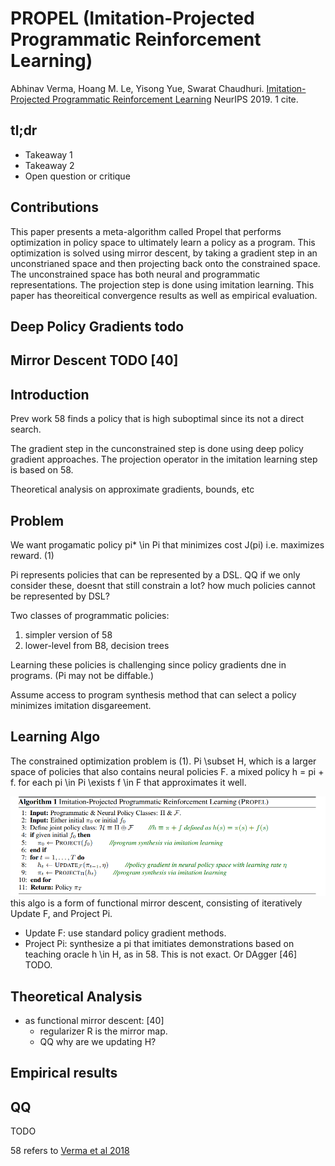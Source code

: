 # PROPEL (Imitation-Projected Programmatic Reinforcement Learning)

Abhinav Verma, Hoang M. Le, Yisong Yue, Swarat Chaudhuri. [Imitation-Projected Programmatic Reinforcement Learning](https://arxiv.org/abs/1907.05431) NeurIPS 2019. 1 cite.


## tl;dr
 - Takeaway 1
 - Takeaway 2
 - Open question or critique

## Contributions
This paper presents a meta-algorithm called Propel that performs optimization in policy space to ultimately learn a policy as a program. This optimization is solved using mirror descent, by taking a gradient step in an unconstrianed space and then projecting back onto the constrained space. The unconstrained space has both neural and programmatic representations. The projection step is done using imitation learning. This paper has theoreitical convergence results as well as empirical evaluation.

## Deep Policy Gradients todo
## Mirror Descent TODO [40]

## Introduction
Prev work 58 finds a policy that is high suboptimal since its not a direct search.

The gradient step in the cunconstrained step is done using deep policy gradient approaches. The projection operator in the imitation learning step is based on 58.

Theoretical analysis on approximate gradients, bounds, etc

## Problem
We want progamatic policy pi* \in Pi that minimizes cost J(pi) i.e. maximizes reward. (1)

Pi represents policies that can be represented by a DSL. QQ if we only consider these, doesnt that still constrain a lot? how much policies cannot be represented by DSL?

Two classes of programmatic policies:
1. simpler version of 58
2. lower-level from B8, decision trees

Learning these policies is challenging since policy gradients dne in programs. (Pi may not be diffable.)

Assume access to program synthesis method that can select a policy minimizes imitation disgareement.

## Learning Algo
The constrained optimization problem is (1). Pi \subset H, which is a larger space of policies that also contains neural policies F. a mixed policy h = pi + f. for each pi \in Pi \exists f \in F that approximates it well. 

![](../img/veralg1.png)
this algo is a form of functional mirror descent, consisting of iteratively Update F, and Project Pi.
- Update F: use standard policy gradient methods.
- Project Pi: synthesize a pi that imitiates demonstrations based on teaching oracle h \in H, as in 58. This is not exact. Or DAgger [46] TODO.

## Theoretical Analysis
- as functional mirror descent: [40]
    - regularizer R is the mirror map.
    - QQ why are we updating H?

## Empirical results




## QQ
TODO

58 refers to [Verma et al 2018](VerEtAl78.md)
